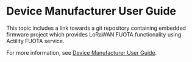 # Device Manufacturer User Guide

This topic includes a link towards a git repository containing embedded firmware project which provides LoRaWAN FUOTA functionality using Actility FUOTA service.

For more information, see [Device Manufacturer User Guide](https://github.com/actility/nucleo-stm32l476-fuota).
